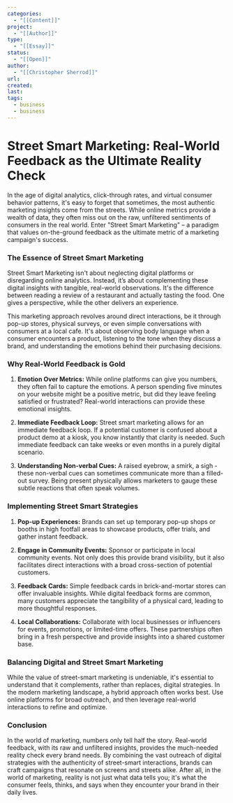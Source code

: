 ```yaml
---
categories:
  - "[[Content]]"
project:
  - "[[Author]]"
type:
  - "[[Essay]]"
status:
  - "[[Open]]"
author:
  - "[[Christopher Sherrod]]"
url: 
created:
last:
tags:
  - business
  - business
---
```

# Street Smart Marketing: Real-World Feedback as the Ultimate Reality Check

In the age of digital analytics, click-through rates, and virtual consumer behavior patterns, it's easy to forget that sometimes, the most authentic marketing insights come from the streets. While online metrics provide a wealth of data, they often miss out on the raw, unfiltered sentiments of consumers in the real world. Enter "Street Smart Marketing" – a paradigm that values on-the-ground feedback as the ultimate metric of a marketing campaign's success.

### **The Essence of Street Smart Marketing**

Street Smart Marketing isn't about neglecting digital platforms or disregarding online analytics. Instead, it’s about complementing these digital insights with tangible, real-world observations. It's the difference between reading a review of a restaurant and actually tasting the food. One gives a perspective, while the other delivers an experience.

This marketing approach revolves around direct interactions, be it through pop-up stores, physical surveys, or even simple conversations with consumers at a local cafe. It's about observing body language when a consumer encounters a product, listening to the tone when they discuss a brand, and understanding the emotions behind their purchasing decisions.

### **Why Real-World Feedback is Gold**

1. **Emotion Over Metrics:** While online platforms can give you numbers, they often fail to capture the emotions. A person spending five minutes on your website might be a positive metric, but did they leave feeling satisfied or frustrated? Real-world interactions can provide these emotional insights.

2. **Immediate Feedback Loop:** Street smart marketing allows for an immediate feedback loop. If a potential customer is confused about a product demo at a kiosk, you know instantly that clarity is needed. Such immediate feedback can take weeks or even months in a purely digital scenario.

3. **Understanding Non-verbal Cues:** A raised eyebrow, a smirk, a sigh - these non-verbal cues can sometimes communicate more than a filled-out survey. Being present physically allows marketers to gauge these subtle reactions that often speak volumes.

### **Implementing Street Smart Strategies**

1. **Pop-up Experiences:** Brands can set up temporary pop-up shops or booths in high footfall areas to showcase products, offer trials, and gather instant feedback.

2. **Engage in Community Events:** Sponsor or participate in local community events. Not only does this provide brand visibility, but it also facilitates direct interactions with a broad cross-section of potential customers.

3. **Feedback Cards:** Simple feedback cards in brick-and-mortar stores can offer invaluable insights. While digital feedback forms are common, many customers appreciate the tangibility of a physical card, leading to more thoughtful responses.

4. **Local Collaborations:** Collaborate with local businesses or influencers for events, promotions, or limited-time offers. These partnerships often bring in a fresh perspective and provide insights into a shared customer base.

### **Balancing Digital and Street Smart Marketing**

While the value of street-smart marketing is undeniable, it's essential to understand that it complements, rather than replaces, digital strategies. In the modern marketing landscape, a hybrid approach often works best. Use online platforms for broad outreach, and then leverage real-world interactions to refine and optimize.

### **Conclusion**

In the world of marketing, numbers only tell half the story. Real-world feedback, with its raw and unfiltered insights, provides the much-needed reality check every brand needs. By combining the vast outreach of digital strategies with the authenticity of street-smart interactions, brands can craft campaigns that resonate on screens and streets alike. After all, in the world of marketing, reality is not just what data tells you; it's what the consumer feels, thinks, and says when they encounter your brand in their daily lives.